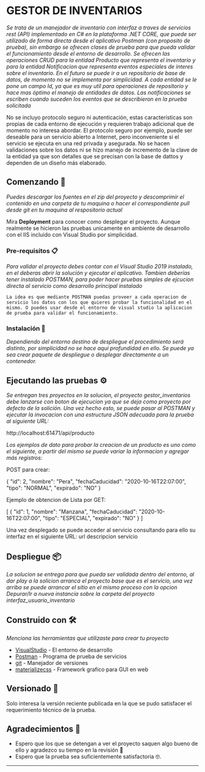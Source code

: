 # GESTOR DE INVENTARIOS

_Se trata de un manejador de inventario con interfaz a traves de servicios rest (API) implementado en C# en la plataforma .NET CORE, que puede ser utilizado de forma directa desde el aplicativo Postman (con proposito de prueba), sin embargo se ofrecen clases de prueba para que pueda validar el funcionamiento desde el entorno de desarrollo. Se ofrecen las operaciones CRUD para la entidad Producto que representa el inventario y para la entidad Notificacion que representa eventos especiales de interes sobre el inventario. En el futuro se puede ir a un repositorio de base de datos, de momento no se implementa por simplicidad. A cada entidad se le pone un campo Id, ya que es muy util para operaciones de repositorio y hace mas óptimo el manejo de entidades de datos. Las notificaciones se escriben cuando suceden los eventos que se describieron en la prueba solicitada_

No se incluyo protocolo seguro ni autenticación, estas características son propias de cada entorno de ejecución y requieren trabajo adicional que de momento no interesa abordar. El protocolo seguro por ejemplo, puede ser deseable para un servicio abierto a Internet, pero inconveniente si el servicio se ejecuta en una red privada y asegurada. No se hacen validaciones sobre los datos ni se hizo manejo de incremento de la clave de la entidad ya que son detalles que se precisan con la base de dattos y dependen de un diseño más elaborado.

## Comenzando 🚀

_Puedes descargar los fuentes en el zip del proyecto y descomprimir el contenido en una carpeta de tu maquina o hacer el correspondiente pull desde git en tu maquina al respositorio actual_

Mira **Deployment** para conocer como desplegar el proyecto. Aunque realmente se hicieron las pruebas unicamente en ambiente de desarrollo con el IIS incluido con Visual Studio por simplicidad.


### Pre-requisitos 📋

_Para validar el proyecto debes contar con el Visual Studio 2019 instalado, en el deberas abrir la solución y ejecutar el aplicativo. Tambien deberías tener instalado POSTMAN, para poder hacer pruebas simples de ejcucion directa al servicio como desarrollo principal instalado_

```
La idea es que mediante POSTMAN puedas proveer a cada operacion de servicio los datos con los que quieres probar la funcionalidad en el mismo. O puedes usar desde el entorno de visual studio la aplicacion de prueba para validar el funcionamiento.
```

### Instalación 🔧

_Dependiendo del entorno destino de despliegue el procedimiento será distinto, por simplicidad no se hace aqui profundidad en ello. Se puede ya sea crear paquete de despliegue o desplegar directamente a un contenedor._

## Ejecutando las pruebas ⚙️

_Se entregan tres proyectos en la solucion, el proyecto gestor_inventarios debe lanzarse con boton de ejecucion ya que se deja como proyecto por defecto de la solición. Una vez hecho esto, se puede pasar al POSTMAN y ejecutar la invocacion con una estructura JSON adecuada para la prueba al siguiente URL:_

http://localhost:61471/api/producto

_Los ejemplos de dato para probar la creacion de un producto es uno como el siguiente, a partir del mismo se puede variar la informacion y agregar más registros:_

POST para crear:

{
    "id": 2,
    "nombre": "Pera",
    "fechaCaducidad": "2020-10-16T22:07:00",
    "tipo": "NORMAL",
    "expirado": "NO"
}

Ejemplo de obtencion de Lista por GET:

[
    {
        "id": 1,
        "nombre": "Manzana",
        "fechaCaducidad": "2020-10-16T22:07:00",
        "tipo": "ESPECIAL",
        "expirado": "NO"
    }
]


Una vez desplegado se puede acceder al servicio consultando para ello su interfaz en el siguiente URL:
url descripcion servicio


## Despliegue 📦

_La solucion se entrega para que pueda ser validada dentro del entorno, al dar play a la solicion arranca el proyecto base que es el servicio, una vez arriba se puede arrancar el sitio en el mismo proceso con la opcion Depurar/Ir a nueva instancia sobre la carpeta del proyecto interfaz_usuario_inventario_

## Construido con 🛠️

_Menciona las herramientas que utilizaste para crear tu proyecto_

* [VisualStudio](https://visualstudio.microsoft.com/es/vs/community/) - El entorno de desarrollo
* [Postman](https://www.postman.com/) - Programa de prueba de servicios
* [git](https://git-scm.com/) - Manejador de versiones
* [materializecss](https://materializecss.com/) - Framework grafico para GUI en web

## Versionado 📌

Solo interesa la versión reciente publicada en la que se pudo satisfacer el requerimiento técnico de la prueba.

## Agradecimientos 🎁

* Espero que los que se detengan a ver el proyecto saquen algo bueno de ello y agradezco su tiempo en la revisión 📢
* Espero que la prueba sea suficientemente satisfactoria 🤓.



---

